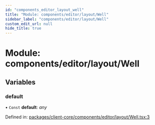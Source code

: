 ```yaml
---
id: "components_editor_layout_well"
title: "Module: components/editor/layout/Well"
sidebar_label: "components/editor/layout/Well"
custom_edit_url: null
hide_title: true
---
```


# Module: components/editor/layout/Well

## Variables

### default

• `Const` **default**: *any*

Defined in: [packages/client-core/components/editor/layout/Well.tsx:3](https://github.com/xr3ngine/xr3ngine/blob/66a84a950/packages/client-core/components/editor/layout/Well.tsx#L3)
